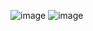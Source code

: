 ![image](https://user-images.githubusercontent.com/36649115/52905124-7fef2c80-31ea-11e9-9e8f-4bd07a3e53cf.png)
![image](https://user-images.githubusercontent.com/36649115/52905131-91383900-31ea-11e9-9861-26e5df0d3777.png)
